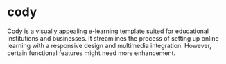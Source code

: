 # cody
Cody is a visually appealing e-learning template suited for educational institutions and businesses. It streamlines the process of setting up online learning with a responsive design and multimedia integration. However, certain functional features might need more enhancement.
